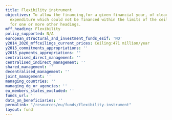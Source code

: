 ```yaml
---
title: Flexibility instrument
objectives: To allow the financing,for a given financial year, of clearly identified
  expenditure which could not be financed within the limits of the ceilings available
  for one or more other headings.
mff_heading: Flexibility
policy_supported: N/A
european_structural_and_investment_funds_esif: 'NO'
y2014_2020_mffceilings_current_prices: Ceiling:471 million/year
y2015_commitments_appropriations: ''
y2015_payments_appropriations: ''
centralised_direct_management: ''
centralised_indirect_management: ''
shared_management: ''
decentralised_management: ''
joint_management: ''
managing_countries: ''
managing_dg_or_agencies: ''
eu_members_states_excluded: ''
funds_url: ''
data_on_beneficiaries: ''
permalink: "/resources/eu/funds/flexibility-instrument"
layout: fund
---
```

